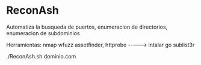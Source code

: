 # ReconAsh
Automatiza la busqueda de puertos, enumeracion de directorios, enumeracion de subdominios

Herramientas: 
nmap 
wfuzz
assetfinder, httprobe -----> intalar go 
sublist3r


./ReconAsh.sh dominio.com 
